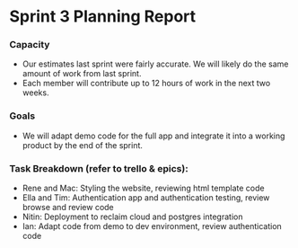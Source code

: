 # Sprint 3 Planning Report
### Capacity
- Our estimates last sprint were fairly accurate. We will likely do the same amount of work from last sprint.
- Each member will contribute up to 12 hours of work in the next two weeks.

### Goals
- We will adapt demo code for the full app and integrate it into a working product by the end of the sprint.

### Task Breakdown (refer to trello & epics):
- Rene and Mac: Styling the website, reviewing html template code
- Ella and Tim: Authentication app and authentication testing, review browse and review code
- Nitin: Deployment to reclaim cloud and postgres integration
- Ian: Adapt code from demo to dev environment, review authentication code
